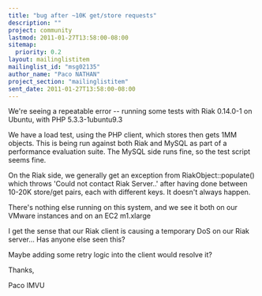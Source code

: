 ```yaml
---
title: "bug after ~10K get/store requests"
description: ""
project: community
lastmod: 2011-01-27T13:58:00-08:00
sitemap:
  priority: 0.2
layout: mailinglistitem
mailinglist_id: "msg02135"
author_name: "Paco NATHAN"
project_section: "mailinglistitem"
sent_date: 2011-01-27T13:58:00-08:00
---
```



We're seeing a repeatable error -- running some tests with Riak
0.14.0-1 on Ubuntu, with PHP 5.3.3-1ubuntu9.3

We have a load test, using the PHP client, which stores then gets 1MM
objects. This is being run against both Riak and MySQL as part of a
performance evaluation suite. The MySQL side runs fine, so the test
script seems fine.

On the Riak side, we generally get an exception from
RiakObject::populate() which throws 'Could not contact Riak Server..'
after having done between 10-20K store/get pairs, each with different
keys. It doesn't always happen.

There's nothing else running on this system, and we see it both on our
VMware instances and on an EC2 m1.xlarge

I get the sense that our Riak client is causing a temporary DoS on our
Riak server...
Has anyone else seen this?

Maybe adding some retry logic into the client would resolve it?

Thanks,

Paco
IMVU

